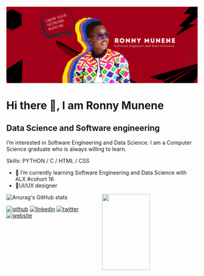 ![Data Science and Software engineering](https://github.com/The-alpha-male/The-alpha-male/blob/main/Ronny%20Banner.jpg)


# Hi there 👋, I am Ronny Munene
## Data Science and Software engineering

I’m interested in Software Engineering and Data Science. I am a Computer Science graduate who is always willing to learn.

Skills: PYTHON / C / HTML / CSS

- 🌱 I’m currently learning Software Engineering and Data Science with ALX #cohort 16
- 🎨UI/UX designer


<img align="right" width="50%" height="200px" src="https://cdn.dribbble.com/users/1162077/screenshots/3848914/programmer.gif">

![Anurag's GitHub stats](https://github-readme-stats.vercel.app/api?username=The-alpha-male&theme=dark&show_icons=true)

[<img src='https://cdn.jsdelivr.net/npm/simple-icons@3.0.1/icons/github.svg' alt='github' height='40'>](https://github.com/The-alpha-male)  [<img src='https://cdn.jsdelivr.net/npm/simple-icons@3.0.1/icons/linkedin.svg' alt='linkedin' height='40'>](https://www.linkedin.com/in/ronny-munene/)  [<img src='https://cdn.jsdelivr.net/npm/simple-icons@3.0.1/icons/twitter.svg' alt='twitter' height='40'>](https://twitter.com/RonnyMunene4)  [<img src='https://cdn.jsdelivr.net/npm/simple-icons@3.0.1/icons/icloud.svg' alt='website' height='40'>](https://flowcv.me/ronnymunene) 
